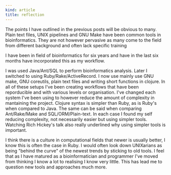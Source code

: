 ```yaml
---
kind: article
title: reflection
---
```


The points I have outlined in the previous posts will be obvious to many. Plain
text files, UNIX pipelines and GNU Make have been common tools in
bioinformatics. They are not however pervasive as many come to the field from
different background and often lack specific training

I have been in field of bioinformatics for six years and have in the last six
months have incorporated this as my workflow.

I was used Java/Ant/SQL to perform bioinformatics analysis. Later I switched to
using Ruby/Rake/ActiveRecord. I now use mainly use GNU make, GNU coreutils,
plain text files and writing short functions in clojure. In all of these setups
I've been creating workflows that have been reporducible and with various
levels or organisation. I've changed each system I've been using to however
reduce the amount of complexity in mantaining the project. Clojure syntax is
simpler than Ruby, as is Ruby's when compared to Java. The same can be said
when comparing Ant/Rake/Make and SQL/ORM/Plain-text. In each case I found my
self reducing complexity, not necessarily easier but using simpler tools.
Watching Rich Hickey's talk also really underlined why using simpler tools is
important.

I think there is a culture in computational fields that newer is usually
better, I know this is often the case in Ruby. I would often look down
UNIXarians as being "behind the curve" of the newest trends by sticking to old
tools. I feel that as I have matured as a bioinformatician and programmer I've
moved from thinking I know a lot to realising I know very little. This has lead
me to question new tools and approaches much more.
